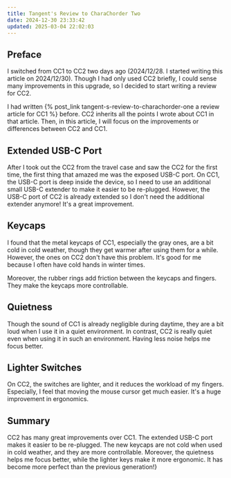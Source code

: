 ```yaml
---
title: Tangent's Review to CharaChorder Two
date: 2024-12-30 23:33:42
updated: 2025-03-04 22:02:03
---
```


## Preface

I switched from CC1 to CC2 two days ago (2024/12/28. I started writing this article on 2024/12/30). Though I had only used CC2 briefly, I could sense many improvements in this upgrade, so I decided to start writing a review for CC2.

I had written {% post_link tangent-s-review-to-charachorder-one a review article for CC1 %} before. CC2 inherits all the points I wrote about CC1 in that article. Then, in this article, I will focus on the improvements or differences between CC2 and CC1.

## Extended USB-C Port

After I took out the CC2 from the travel case and saw the CC2 for the first time, the first thing that amazed me was the exposed USB-C port. On CC1, the USB-C port is deep inside the device, so I need to use an additional small USB-C extender to make it easier to be re-plugged. However, the USB-C port of CC2 is already extended so I don't need the additional extender anymore! It's a great improvement.

## Keycaps

I found that the metal keycaps of CC1, especially the gray ones, are a bit cold in cold weather, though they get warmer after using them for a while. However, the ones on CC2 don't have this problem. It's good for me because I often have cold hands in winter times.

Moreover, the rubber rings add friction between the keycaps and fingers. They make the keycaps more controllable.

## Quietness

Though the sound of CC1 is already negligible during daytime, they are a bit loud when I use it in a quiet environment. In contrast, CC2 is really quiet even when using it in such an environment. Having less noise helps me focus better.

## Lighter Switches 

On CC2, the switches are lighter, and it reduces the workload of my fingers. Especially, I feel that moving the mouse cursor get much easier. It's a huge improvement in ergonomics.

## Summary

CC2 has many great improvements over CC1. The extended USB-C port makes it easier to be re-plugged. The new keycaps are not cold when used in cold weather, and they are more controllable. Moreover, the quietness helps me focus better, while the lighter keys make it more ergonomic. It has become more perfect than the previous generation!}
